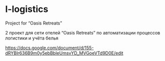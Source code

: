 # l-logistics
Project for “Oasis Retreats”

2 проект для сети отелей “Oasis Retreats” по автоматизации процессов логистики и учёта белья

https://docs.google.com/document/d/155-dRYBlr636B9m0y5ebBbleUmsvYD_MVGoeVTd9D0E/edit